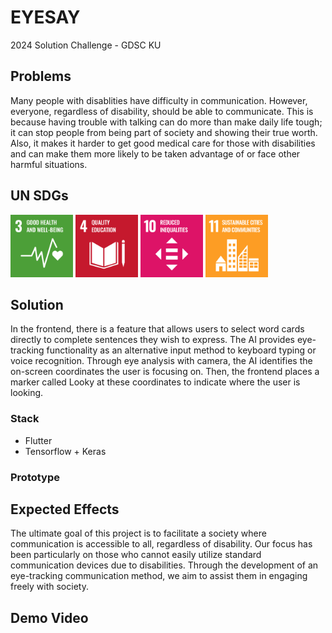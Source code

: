 # EYESAY
2024 Solution Challenge - GDSC KU

## Problems
Many people with disablities have difficulty in communication. However, everyone, regardless of disability, should be able to communicate. This is because having trouble with talking can do more than make daily life tough; it can stop people from being part of society and showing their true worth. Also, it makes it harder to get good medical care for those with disabilities and can make them more likely to be taken advantage of or face other harmful situations.

## UN SDGs
<img src="docs/E-WEB-Goal-03.png" width="100" height="100">
<img src="docs/E-WEB-Goal-04.png" width="100" height="100">
<img src="docs/E-WEB-Goal-10.png" width="100" height="100">
<img src="docs/E-WEB-Goal-11.png" width="100" height="100">

## Solution
In the frontend, there is a feature that allows users to select word cards directly to complete sentences they wish to express. The AI provides eye-tracking functionality as an alternative input method to keyboard typing or voice recognition. Through eye analysis with camera, the AI identifies the on-screen coordinates the user is focusing on. Then, the frontend places a marker called Looky at these coordinates to indicate where the user is looking.

### Stack
- Flutter
- Tensorflow + Keras

### Prototype

## Expected Effects
The ultimate goal of this project is to facilitate a society where communication is accessible to all, regardless of disability. Our focus has been particularly on those who cannot easily utilize standard communication devices due to disabilities. Through the development of an eye-tracking communication method, we aim to assist them in engaging freely with society.

## Demo Video